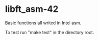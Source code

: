 # libft_asm-42
Basic functions all writed in Intel asm.

To test run "make test" in the directory root. 
